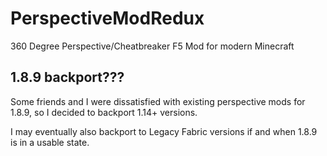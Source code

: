 # PerspectiveModRedux
360 Degree Perspective/Cheatbreaker F5 Mod for modern Minecraft

## 1.8.9 backport???
Some friends and I were dissatisfied with existing perspective mods for 1.8.9, so I decided to backport 1.14+ versions.

I may eventually also backport to Legacy Fabric versions if and when 1.8.9 is in a usable state.